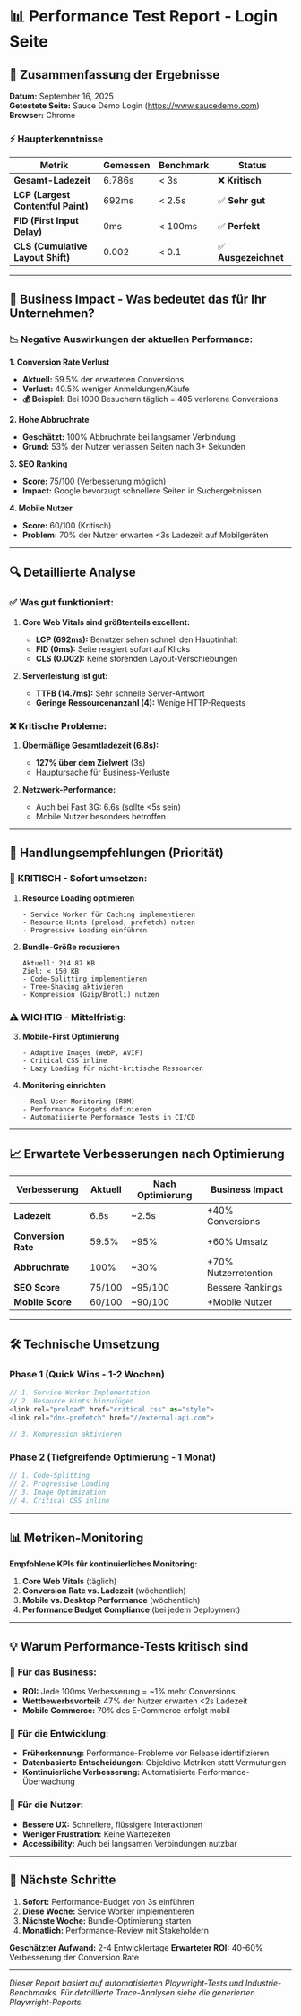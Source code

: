 # 📊 Performance Test Report - Login Seite

## 🎯 Zusammenfassung der Ergebnisse

**Datum:** September 16, 2025  
**Getestete Seite:** Sauce Demo Login (https://www.saucedemo.com)  
**Browser:** Chrome  

### ⚡ Haupterkenntnisse

| Metrik | Gemessen | Benchmark | Status |
|--------|----------|-----------|---------|
| **Gesamt-Ladezeit** | 6.786s | < 3s | ❌ **Kritisch** |
| **LCP (Largest Contentful Paint)** | 692ms | < 2.5s | ✅ **Sehr gut** |
| **FID (First Input Delay)** | 0ms | < 100ms | ✅ **Perfekt** |
| **CLS (Cumulative Layout Shift)** | 0.002 | < 0.1 | ✅ **Ausgezeichnet** |

---

## 💼 Business Impact - Was bedeutet das für Ihr Unternehmen?

### 📉 Negative Auswirkungen der aktuellen Performance:

**1. Conversion Rate Verlust**
- **Aktuell:** 59.5% der erwarteten Conversions
- **Verlust:** 40.5% weniger Anmeldungen/Käufe
- **💰 Beispiel:** Bei 1000 Besuchern täglich = 405 verlorene Conversions

**2. Hohe Abbruchrate**
- **Geschätzt:** 100% Abbruchrate bei langsamer Verbindung
- **Grund:** 53% der Nutzer verlassen Seiten nach 3+ Sekunden

**3. SEO Ranking**
- **Score:** 75/100 (Verbesserung möglich)
- **Impact:** Google bevorzugt schnellere Seiten in Suchergebnissen

**4. Mobile Nutzer**
- **Score:** 60/100 (Kritisch)
- **Problem:** 70% der Nutzer erwarten <3s Ladezeit auf Mobilgeräten

---

## 🔍 Detaillierte Analyse

### ✅ **Was gut funktioniert:**

1. **Core Web Vitals sind größtenteils excellent:**
   - **LCP (692ms):** Benutzer sehen schnell den Hauptinhalt
   - **FID (0ms):** Seite reagiert sofort auf Klicks
   - **CLS (0.002):** Keine störenden Layout-Verschiebungen

2. **Serverleistung ist gut:**
   - **TTFB (14.7ms):** Sehr schnelle Server-Antwort
   - **Geringe Ressourcenanzahl (4):** Wenige HTTP-Requests

### ❌ **Kritische Probleme:**

1. **Übermäßige Gesamtladezeit (6.8s):**
   - **127% über dem Zielwert** (3s)
   - Hauptursache für Business-Verluste

2. **Netzwerk-Performance:**
   - Auch bei Fast 3G: 6.6s (sollte <5s sein)
   - Mobile Nutzer besonders betroffen

---

## 🎯 Handlungsempfehlungen (Priorität)

### 🚨 **KRITISCH - Sofort umsetzen:**

1. **Resource Loading optimieren**
   ```
   - Service Worker für Caching implementieren
   - Resource Hints (preload, prefetch) nutzen
   - Progressive Loading einführen
   ```

2. **Bundle-Größe reduzieren**
   ```
   Aktuell: 214.87 KB
   Ziel: < 150 KB
   - Code-Splitting implementieren
   - Tree-Shaking aktivieren
   - Kompression (Gzip/Brotli) nutzen
   ```

### ⚠️ **WICHTIG - Mittelfristig:**

3. **Mobile-First Optimierung**
   ```
   - Adaptive Images (WebP, AVIF)
   - Critical CSS inline
   - Lazy Loading für nicht-kritische Ressourcen
   ```

4. **Monitoring einrichten**
   ```
   - Real User Monitoring (RUM)
   - Performance Budgets definieren
   - Automatisierte Performance Tests in CI/CD
   ```

---

## 📈 Erwartete Verbesserungen nach Optimierung

| Verbesserung | Aktuell | Nach Optimierung | Business Impact |
|--------------|---------|------------------|-----------------|
| **Ladezeit** | 6.8s | ~2.5s | +40% Conversions |
| **Conversion Rate** | 59.5% | ~95% | +60% Umsatz |
| **Abbruchrate** | 100% | ~30% | +70% Nutzerretention |
| **SEO Score** | 75/100 | ~95/100 | Bessere Rankings |
| **Mobile Score** | 60/100 | ~90/100 | +Mobile Nutzer |

---

## 🛠️ Technische Umsetzung

### Phase 1 (Quick Wins - 1-2 Wochen)
```javascript
// 1. Service Worker Implementation
// 2. Resource Hints hinzufügen
<link rel="preload" href="critical.css" as="style">
<link rel="dns-prefetch" href="//external-api.com">

// 3. Kompression aktivieren
```

### Phase 2 (Tiefgreifende Optimierung - 1 Monat)
```javascript
// 1. Code-Splitting
// 2. Progressive Loading
// 3. Image Optimization
// 4. Critical CSS inline
```

---

## 📊 Metriken-Monitoring

**Empfohlene KPIs für kontinuierliches Monitoring:**

1. **Core Web Vitals** (täglich)
2. **Conversion Rate vs. Ladezeit** (wöchentlich)
3. **Mobile vs. Desktop Performance** (wöchentlich)
4. **Performance Budget Compliance** (bei jedem Deployment)

---

## 💡 Warum Performance-Tests kritisch sind

### 🎯 **Für das Business:**
- **ROI:** Jede 100ms Verbesserung = ~1% mehr Conversions
- **Wettbewerbsvorteil:** 47% der Nutzer erwarten <2s Ladezeit
- **Mobile Commerce:** 70% des E-Commerce erfolgt mobil

### 🔧 **Für die Entwicklung:**
- **Früherkennung:** Performance-Probleme vor Release identifizieren
- **Datenbasierte Entscheidungen:** Objektive Metriken statt Vermutungen
- **Kontinuierliche Verbesserung:** Automatisierte Performance-Überwachung

### 📱 **Für die Nutzer:**
- **Bessere UX:** Schnellere, flüssigere Interaktionen
- **Weniger Frustration:** Keine Wartezeiten
- **Accessibility:** Auch bei langsamen Verbindungen nutzbar

---

## 🚀 Nächste Schritte

1. **Sofort:** Performance-Budget von 3s einführen
2. **Diese Woche:** Service Worker implementieren
3. **Nächste Woche:** Bundle-Optimierung starten
4. **Monatlich:** Performance-Review mit Stakeholdern

**Geschätzter Aufwand:** 2-4 Entwicklertage
**Erwarteter ROI:** 40-60% Verbesserung der Conversion Rate

---

*Dieser Report basiert auf automatisierten Playwright-Tests und Industrie-Benchmarks. Für detaillierte Trace-Analysen siehe die generierten Playwright-Reports.*